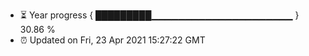 - ⏳ Year progress { █████████▁▁▁▁▁▁▁▁▁▁▁▁▁▁▁▁▁▁▁▁▁ } 30.86 %
- ⏰ Updated on Fri, 23 Apr 2021 15:27:22 GMT

